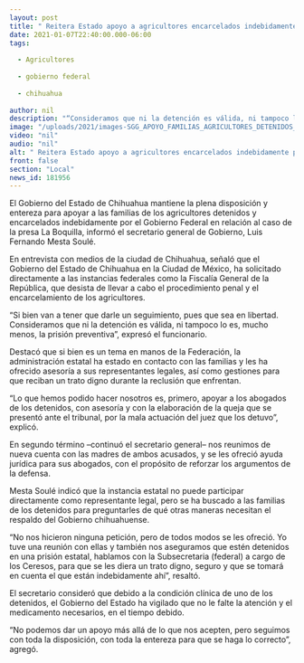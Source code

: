 ```yaml
---
layout: post
title: " Reitera Estado apoyo a agricultores encarcelados indebidamente por Gobierno Federal"
date: 2021-01-07T22:40:00.000-06:00
tags:
  
  - Agricultores
  
  - gobierno federal
  
  - chihuahua
  
author: nil
description: "“Consideramos que ni la detención es válida, ni tampoco lo es, mucho menos, la prisión preventiva”, señala secretario general de Gobierno, Luis Fernando Mesta Soulé"
image: "/uploads/2021/images-SGG_APOYO_FAMILIAS_AGRICULTORES_DETENIDOS_(2).JPG"
video: "nil"
audio: "nil"
alt: " Reitera Estado apoyo a agricultores encarcelados indebidamente por Gobierno Federal"
front: false
section: "Local"
news_id: 181956
---
```


El Gobierno del Estado de Chihuahua mantiene la plena disposición y entereza para apoyar a las familias de los agricultores detenidos y encarcelados indebidamente por el Gobierno Federal en relación al caso de la presa La Boquilla, informó el secretario general de Gobierno, Luis Fernando Mesta Soulé.

En entrevista con medios de la ciudad de Chihuahua, señaló que el Gobierno del Estado de Chihuahua en la Ciudad de México, ha solicitado directamente a las instancias federales como la Fiscalía General de la República, que desista de llevar a cabo el procedimiento penal y el encarcelamiento de los agricultores.

“Si bien van a tener que darle un seguimiento, pues que sea en libertad. Consideramos que ni la detención es válida, ni tampoco lo es, mucho menos, la prisión preventiva”, expresó el funcionario.

Destacó que si bien es un tema en manos de la Federación, la administración estatal ha estado en contacto con las familias y les ha ofrecido asesoría a sus representantes legales, así como gestiones para que reciban un trato digno durante la reclusión que enfrentan.

“Lo que hemos podido hacer nosotros es, primero, apoyar a los abogados de los detenidos, con asesoría y con la elaboración de la queja que se presentó ante el tribunal, por la mala actuación del juez que los detuvo”, explicó.

En segundo término –continuó el secretario general–  nos reunimos de nueva cuenta con las madres de ambos acusados, y se les ofreció ayuda jurídica para sus abogados, con el propósito de reforzar los argumentos de la defensa.

Mesta Soulé indicó que la instancia estatal no puede participar directamente como representante legal, pero se ha buscado a las familias de los detenidos para preguntarles de qué otras maneras necesitan el respaldo del Gobierno chihuahuense.

“No nos hicieron ninguna petición, pero de todos modos se les ofreció. Yo tuve una reunión con ellas y también nos aseguramos que estén detenidos en una prisión estatal, hablamos con la Subsecretaria (federal) a cargo de los Ceresos, para que se les diera un trato digno, seguro y que se tomará en cuenta el que están indebidamente ahí”, resaltó.

El secretario consideró que debido a la condición clínica de uno de los detenidos, el Gobierno del Estado ha vigilado que no le falte la atención y el medicamento necesarios, en el tiempo debido.

“No podemos dar un apoyo más allá de lo que nos acepten, pero seguimos con toda la disposición, con toda la entereza para que se haga lo correcto”, agregó.